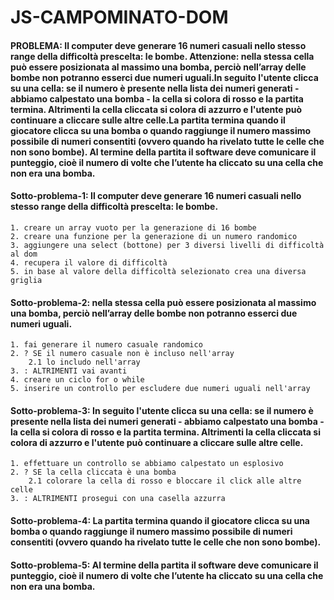 # JS-CAMPOMINATO-DOM

#### PROBLEMA: Il computer deve generare 16 numeri casuali nello stesso range della difficoltà prescelta: le bombe. Attenzione: nella stessa cella può essere posizionata al massimo una bomba, perciò nell’array delle bombe non potranno esserci due numeri uguali.In seguito l'utente clicca su una cella: se il numero è presente nella lista dei numeri generati - abbiamo calpestato una bomba - la cella si colora di rosso e la partita termina. Altrimenti la cella cliccata si colora di azzurro e l'utente può continuare a cliccare sulle altre celle.La partita termina quando il giocatore clicca su una bomba o quando raggiunge il numero massimo possibile di numeri consentiti (ovvero quando ha rivelato tutte le celle che non sono bombe). Al termine della partita il software deve comunicare il punteggio, cioè il numero di volte che l’utente ha cliccato su una cella che non era una bomba. 

#### Sotto-problema-1: Il computer deve generare 16 numeri casuali nello stesso range della difficoltà prescelta: le bombe.
    1. creare un array vuoto per la generazione di 16 bombe
    2. creare una funzione per la generazione di un numero randomico
    3. aggiungere una select (bottone) per 3 diversi livelli di difficoltà al dom
    4. recupera il valore di difficoltà
    5. in base al valore della difficoltà selezionato crea una diversa griglia

#### Sotto-problema-2: nella stessa cella può essere posizionata al massimo una bomba, perciò nell’array delle bombe non potranno esserci due numeri uguali.
    1. fai generare il numero casuale randomico
    2. ? SE il numero casuale non è incluso nell'array
        2.1 lo includo nell'array
    3. : ALTRIMENTI vai avanti
    4. creare un ciclo for o while
    5. inserire un controllo per escludere due numeri uguali nell'array

#### Sotto-problema-3: In seguito l'utente clicca su una cella: se il numero è presente nella lista dei numeri generati - abbiamo calpestato una bomba - la cella si colora di rosso e la partita termina. Altrimenti la cella cliccata si colora di azzurro e l'utente può continuare a cliccare sulle altre celle.
    1. effettuare un controllo se abbiamo calpestato un esplosivo
    2. ? SE la cella cliccata è una bomba
        2.1 colorare la cella di rosso e bloccare il click alle altre celle
    3. : ALTRIMENTI prosegui con una casella azzurra

#### Sotto-problema-4: La partita termina quando il giocatore clicca su una bomba o quando raggiunge il numero massimo possibile di numeri consentiti (ovvero quando ha rivelato tutte le celle che non sono bombe).

#### Sotto-problema-5: Al termine della partita il software deve comunicare il punteggio, cioè il numero di volte che l’utente ha cliccato su una cella che non era una bomba.